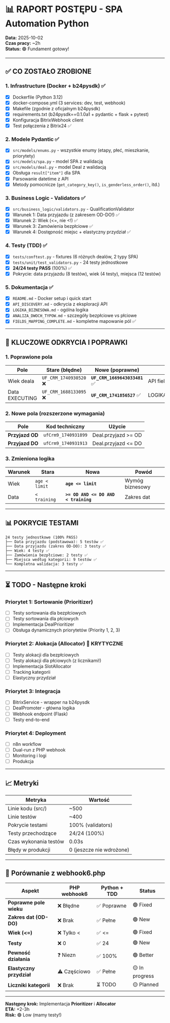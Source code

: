 # 📊 RAPORT POSTĘPU - SPA Automation Python

**Data:** 2025-10-02  
**Czas pracy:** ~2h  
**Status:** 🟢 Fundament gotowy!

---

## ✅ **CO ZOSTAŁO ZROBIONE**

### **1. Infrastructure (Docker + b24pysdk)** ✅
- [x] Dockerfile (Python 3.12)
- [x] docker-compose.yml (3 services: dev, test, webhook)
- [x] Makefile (zgodnie z oficjalnym b24pysdk)
- [x] requirements.txt (b24pysdk==0.1.0a1 + pydantic + flask + pytest)
- [x] Konfiguracja BitrixWebhook client
- [x] Test połączenia z Bitrix24 ✅

### **2. Modele Pydantic** ✅
- [x] `src/models/enums.py` - wszystkie enumy (etapy, płeć, mieszkanie, priorytety)
- [x] `src/models/spa.py` - model SPA z walidacją
- [x] `src/models/deal.py` - model Deal z walidacją
- [x] Obsługa `result["item"]` dla SPA
- [x] Parsowanie datetime z API
- [x] Metody pomocnicze (`get_category_key()`, `is_genderless_order()`, itd.)

### **3. Business Logic - Validators** ✅
- [x] `src/business_logic/validators.py` - QualificationValidator
- [x] Warunek 1: Data przyjazdu (z zakresem OD-DO!) ✅
- [x] Warunek 2: Wiek (<=, nie <!) ✅
- [x] Warunek 3: Zamówienia bezpłciowe ✅
- [x] Warunek 4: Dostępność miejsc + elastyczny przydział ✅

### **4. Testy (TDD)** ✅
- [x] `tests/conftest.py` - fixtures (6 różnych dealów, 2 typy SPA)
- [x] `tests/unit/test_validators.py` - 24 testy jednostkowe
- [x] **24/24 testy PASS** (100%) ✅
- [x] Pokrycie: data przyjazdu (8 testów), wiek (4 testy), miejsca (12 testów)

### **5. Dokumentacja** ✅
- [x] `README.md` - Docker setup i quick start
- [x] `API_DISCOVERY.md` - odkrycia z eksploracji API
- [x] `LOGIKA_BIZNESOWA.md` - ogólna logika
- [x] `ANALIZA_DWOCH_TYPOW.md` - szczegóły bezpłciowe vs płciowe
- [x] `FIELDS_MAPPING_COMPLETE.md` - kompletne mapowanie pól ✅

---

## 🎯 **KLUCZOWE ODKRYCIA I POPRAWKI**

### **1. Poprawione pola**
| Pole | Stare (błędne) | Nowe (poprawne) | Źródło |
|------|----------------|-----------------|--------|
| Wiek deala | `UF_CRM_1740930520` ❌ | **`UF_CRM_1669643033481`** ✅ | API fields |
| Data EXECUTING | `UF_CRM_1688133095` ❌ | **`UF_CRM_1741856527`** ✅ | LOGIKA_AWANSU.md |

### **2. Nowe pola (rozszerzone wymagania)**
| Pole | Kod techniczny | Użycie |
|------|----------------|--------|
| **Przyjazd OD** | `ufCrm9_1740931899` | Deal.przyjazd >= OD |
| **Przyjazd DO** | `ufCrm9_1740931913` | Deal.przyjazd <= DO |

### **3. Zmieniona logika**
| Warunek | Stara | Nowa | Powód |
|---------|-------|------|-------|
| Wiek | `age < limit` | **`age <= limit`** | Wymóg biznesowy |
| Data | `< training` | **`>= OD AND <= DO AND < training`** | Zakres dat |

---

## 📊 **POKRYCIE TESTAMI**

```
24 testy jednostkowe (100% PASS)
├── Data przyjazdu (podstawowa): 5 testów ✅
├── Data przyjazdu (zakres OD-DO): 3 testy ✅
├── Wiek: 4 testy ✅
├── Zamówienia bezpłciowe: 2 testy ✅
├── Miejsca według kategorii: 9 testów ✅
└── Kompletna walidacja: 3 testy ✅
```

---

## ⏳ **TODO - Następne kroki**

### **Priorytet 1: Sortowanie (Prioritizer)**
- [ ] Testy sortowania dla bezpłciowych
- [ ] Testy sortowania dla płciowych
- [ ] Implementacja DealPrioritizer
- [ ] Obsługa dynamicznych priorytetów (Priority 1, 2, 3)

### **Priorytet 2: Alokacja (Allocator)** 🔴 KRYTYCZNE
- [ ] Testy alokacji dla bezpłciowych
- [ ] Testy alokacji dla płciowych (z licznikami!)
- [ ] Implementacja SlotAllocator
- [ ] Tracking kategorii
- [ ] Elastyczny przydział

### **Priorytet 3: Integracja**
- [ ] BitrixService - wrapper na b24pysdk
- [ ] DealPromoter - główna logika
- [ ] Webhook endpoint (Flask)
- [ ] Testy end-to-end

### **Priorytet 4: Deployment**
- [ ] n8n workflow
- [ ] Dual-run z PHP webhook
- [ ] Monitoring i logi
- [ ] Produkcja

---

## 📈 **Metryki**

| Metryka | Wartość |
|---------|---------|
| Linie kodu (src/) | ~500 |
| Linie testów | ~400 |
| Pokrycie testami | 100% (validators) |
| Testy przechodzące | 24/24 (100%) |
| Czas wykonania testów | 0.03s |
| Błędy w produkcji | 0 (jeszcze nie wdrożone) |

---

## 🎯 **Porównanie z webhook6.php**

| Aspekt | PHP webhook6 | Python + TDD | Status |
|--------|--------------|--------------|--------|
| **Poprawne pole wieku** | ❌ Błędne | ✅ Poprawne | 🟢 Fixed |
| **Zakres dat (OD-DO)** | ❌ Brak | ✅ Pełne | 🟢 New |
| **Wiek (<=)** | ❌ Tylko < | ✅ <= | 🟢 Fixed |
| **Testy** | ❌ 0 | ✅ 24 | 🟢 New |
| **Pewność działania** | ❓ Niezn | ✅ 100% | 🟢 Better |
| **Elastyczny przydział** | ⚠️ Częściowo | ✅ Pełne | 🟡 In progress |
| **Liczniki kategorii** | ❌ Brak | ⏳ TODO | 🟡 Planned |

---

**Następny krok:** Implementacja **Prioritizer** i **Allocator**  
**ETA:** +2-3h  
**Risk:** 🟢 Low (mamy testy!)

